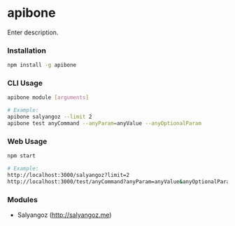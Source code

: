 # apibone

Enter description.

### Installation
```sh
npm install -g apibone
```

### CLI Usage
```sh
apibone module [arguments]

# Example:
apibone salyangoz --limit 2
apibone test anyCommand --anyParam=anyValue --anyOptionalParam
```

### Web Usage
```sh
npm start

# Example:
http://localhost:3000/salyangoz?limit=2
http://localhost:3000/test/anyCommand?anyParam=anyValue&anyOptionalParam
```

### Modules

- Salyangoz (http://salyangoz.me)
